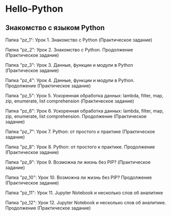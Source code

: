 # Hello-Python
## Знакомство с языком Python

Папка "pz_1": Урок 1. Знакомство с Python (Практическое задание)

Папка "pz_2": Урок 2. Знакомство с Python. Продолжение (Практическое задание)

Папка "pz_3": Урок 3. Данные, функции и модули в Python (Практическое задание)

Папка "pz_4": Урок 4. Данные, функции и модули в Python. Продолжение (Практическое задание)

Папка "pz_5": Урок 5. Ускоренная обработка данных: lambda, filter, map, zip, enumerate, list comprehension (Практическое задание)

Папка "pz_6": Урок 6. Ускоренная обработка данных: lambda, filter, map, zip, enumerate, list comprehension. Продолжение (Практическое задание)

Папка "pz_7": Урок 7. Python: от простого к практике (Практическое задание)

Папка "pz_8": Урок 8. Python: от простого к практике. Продолжение (Практическое задание)

Папка "pz_9": Урок 9. Возможна ли жизнь без PIP? (Практическое задание)

Папка "pz_10": Урок 10. Возможна ли жизнь без PIP? Продолжение (Практическое задание)

Папка "pz_11": Урок 11. Jupyter Notebook и несколько слов об аналитике

Папка "pz_12": Урок 12. Jupyter Notebook и несколько слов об аналитике. Продолжение (Практическое задание)
